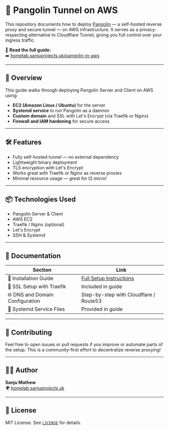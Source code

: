 # 🦔 Pangolin Tunnel on AWS

This repository documents how to deploy [Pangolin](https://github.com/djmaze/pangolin) — a self-hosted reverse proxy and secure tunnel — on AWS infrastructure. It serves as a privacy-respecting alternative to Cloudflare Tunnel, giving you full control over your ingress traffic.

📘 **Read the full guide:**  
➡️ [homelab.sanjuprojects.uk/pangolin-in-aws](https://homelab.sanjuprojects.uk/pangolin-in-aws/)

---

## 🚀 Overview

This guide walks through deploying Pangolin Server and Client on AWS using:

- **EC2 (Amazon Linux / Ubuntu)** for the server
- **Systemd service** to run Pangolin as a daemon
- **Custom domain** and SSL with Let's Encrypt (via Traefik or Nginx)
- **Firewall and IAM hardening** for secure access

---

## 🛠️ Features

- Fully self-hosted tunnel — no external dependency
- Lightweight binary deployment
- TLS encryption with Let's Encrypt
- Works great with Traefik or Nginx as reverse proxies
- Minimal resource usage — great for t2.micro!

---

## 📦 Technologies Used

- Pangolin Server & Client
- AWS EC2
- Traefik / Nginx (optional)
- Let's Encrypt
- SSH & Systemd

---

## 📄 Documentation

| Section                            | Link                                                                 |
|-----------------------------------|----------------------------------------------------------------------|
| 🔧 Installation Guide             | [Full Setup Instructions](https://homelab.sanjuprojects.uk/pangolin-in-aws/) |
| 🔐 SSL Setup with Traefik         | Included in guide                                                    |
| 🌐 DNS and Domain Configuration  | Step-by-step with Cloudflare / Route53                              |
| 📜 Systemd Service Files          | Provided in guide                                                    |

---

## 🤝 Contributing

Feel free to open issues or pull requests if you improve or automate parts of the setup. This is a community-first effort to decentralize reverse proxying!

---

## 🧑‍💻 Author

**Sanju Mathew**  
🌍 [homelab.sanjuprojects.uk](https://homelab.sanjuprojects.uk)

---

## 🪪 License

MIT License. See [`LICENSE`](./LICENSE) for details.

